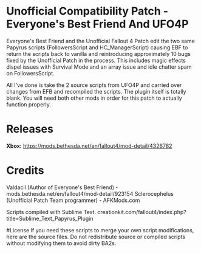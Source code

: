 # Unofficial Compatibility Patch - Everyone's Best Friend And UFO4P
Everyone's Best Friend and the Unofficial Fallout 4 Patch edit the two same Papyrus scripts (FollowersScript and HC_ManagerScript) causing EBF to return the scripts back to vanilla and reintroducing approximately 10 bugs fixed by the Unofficial Patch in the process. This includes magic effects dispel issues with Survival Mode and an array issue and idle chatter spam on FollowersScript.

All I've done is take the 2 source scripts from UFO4P and carried over changes from EFB and recompiled the scripts. The plugin itself is totally blank. You will need both other mods in order for this patch to actually function properly.

# Releases
**Xbox:** https://mods.bethesda.net/en/fallout4/mod-detail/4326782

# Credits
Valdacil (Author of Everyone's Best Friend) - mods.bethesda.net/en/fallout4/mod-detail/923154
Sclerocephelus (Unofficial Patch Team programmer) - AFKMods.com

Scripts compiled with Sublime Text.
creationkit.com/fallout4/index.php?title=Sublime_Text_Papyrus_Plugin


#License
If you need these scripts to merge your own script modifications, here are the source files. Do not redistribute source or compiled scripts without modifying them to avoid dirty BA2s.
